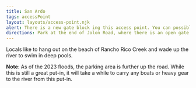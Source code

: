 ```yaml
---
title: San Ardo
tags: accessPoint
layout: layouts/access-point.njk
alert: There is a new gate block ing this access point. You can possibly get to the river by parking on the western side of the San Ardo bridge over the river, and dropping down to the right as you face the bridge. There is a small fence with an opening. We will update this page when we have more information.
directions: Park at the end of Jolon Road, where there is an open gate built into a tall wildlife fence. Pass throught the fence and turn left, following the trail to the dry wash of Rancho Rico Creek. Turn right and follow the wash and the old bridge footings to the river, around 300 yards. There is a large beach along the river.
---
```


Locals like to hang out on the beach of Rancho Rico Creek and wade up the river to swim in deep pools.

**Note**: As of the 2023 floods, the parking area is further up the road. While this is still a great put-in, it will take a while to carry any boats or heavy gear to the river from this put-in.
